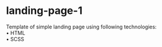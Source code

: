 # landing-page-1

Template of simple landing page using following technologies:<br>
• HTML<br>
• SCSS<br>
